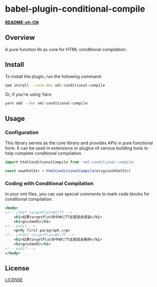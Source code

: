# babel-plugin-conditional-compile
**[README-zh-CN](README_zh_CN.md)**

## Overview

A pure function lib as core for HTML conditional compilation.

## Install

To install the plugin, run the following command:

```bash
npm install --save-dev xml-conditional-compile
```

Or, if you're using Yarn:

```bash
yarn add --dev xml-conditional-compile
```

## Usage

### Configuration

This library serves as the core library and provides APIs in pure functional form. It can be used in extensions or plugins of various building tools to help complete conditional compilation.

```js
import htmlConditionalCompile from 'xml-conditional-compile'

const newHtmlStr = htmlConditionalCompile(originalHtmlStr)
```

### Coding with Conditional Compilation

In your xml files, you can use special comments to mark code blocks for conditional compilation.

```xml
<body>
<!-- ifdef targetPlat=WX|TT -->
    <h1>如果targetPlat命中WX|TT这里就会保留</h1>
    <h1>gnidaeH1</h1>
<!-- endif -->
    <p>My first paragraph.</p>
<!-- ifndef targetPlat=WX|TT -->
    <h1>如果targetPlat命中WX|TT这里就会删除</h1>
    <h1>gnidaeH2</h1>
<!-- endif -->
</body>
```

## License
[LICENSE](LICENSE)

